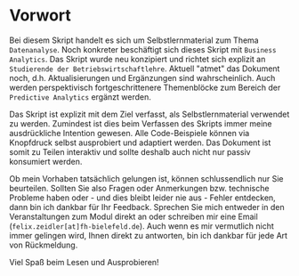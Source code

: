 # Vorwort

Bei diesem Skript handelt es sich um Selbstlernmaterial zum Thema `Datenanalyse`. Noch konkreter beschäftigt sich dieses Skript mit `Business Analytics`. Das Skript wurde neu konzipiert und richtet sich explizit an `Studierende der Betriebswirtschaftlehre`. Aktuell "atmet" das Dokument noch, d.h. Aktualisierungen und Ergänzungen sind wahrscheinlich. Auch werden perspektivisch fortgeschrittenere Themenblöcke zum Bereich der `Predictive Analytics` ergänzt werden. 

Das Skript ist explizit mit dem Ziel verfasst, als Selbstlernmaterial verwendet zu werden. Zumindest ist dies beim Verfassen des Skripts immer meine ausdrückliche Intention gewesen. Alle Code-Beispiele können via Knopfdruck selbst ausprobiert und adaptiert werden. Das Dokument ist somit zu Teilen interaktiv und sollte deshalb auch nicht nur passiv konsumiert werden. 

Ob mein Vorhaben tatsächlich gelungen ist, können schlussendlich nur Sie beurteilen. Sollten Sie also Fragen oder Anmerkungen bzw. technische Probleme haben oder - und dies bleibt leider nie aus - Fehler entdecken, dann bin ich dankbar für Ihr Feedback. Sprechen Sie mich entweder in den Veranstaltungen zum Modul direkt an oder schreiben mir eine Email (`felix.zeidler[at]fh-bielefeld.de`). Auch wenn es mir vermutlich nicht immer gelingen wird, Ihnen direkt zu antworten, bin ich dankbar für jede Art von Rückmeldung. 

Viel Spaß beim Lesen und Ausprobieren!










